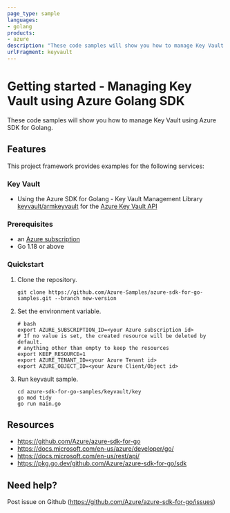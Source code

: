 ```yaml
---
page_type: sample
languages:
- golang
products:
- azure
description: "These code samples will show you how to manage Key Vault using Azure SDK for Golang."
urlFragment: keyvault
---
```


# Getting started - Managing Key Vault using Azure Golang SDK

These code samples will show you how to manage Key Vault using Azure SDK for Golang.

## Features

This project framework provides examples for the following services:

### Key Vault
* Using the Azure SDK for Golang - Key Vault Management Library [keyvault/armkeyvault](https://pkg.go.dev/github.com/Azure/azure-sdk-for-go/sdk/resourcemanager/keyvault/armkeyvault) for the [Azure Key Vault API](https://docs.microsoft.com/en-us/rest/api/keyvault/)

### Prerequisites
* an [Azure subscription](https://azure.microsoft.com)
* Go 1.18 or above

### Quickstart

1. Clone the repository.

    ```
    git clone https://github.com/Azure-Samples/azure-sdk-for-go-samples.git --branch new-version
    ```
2. Set the environment variable.

   ```
   # bash
   export AZURE_SUBSCRIPTION_ID=<your Azure subscription id> 
   # If no value is set, the created resource will be deleted by default.
   # anything other than empty to keep the resources
   export KEEP_RESOURCE=1 
   export AZURE_TENANT_ID=<your Azure Tenant id>          
   export AZURE_OBJECT_ID=<your Azure Client/Object id> 
   ```

3. Run keyvault sample.

    ```
    cd azure-sdk-for-go-samples/keyvault/key
    go mod tidy
    go run main.go
    ```
   
## Resources

- https://github.com/Azure/azure-sdk-for-go
- https://docs.microsoft.com/en-us/azure/developer/go/
- https://docs.microsoft.com/en-us/rest/api/
- https://pkg.go.dev/github.com/Azure/azure-sdk-for-go/sdk

## Need help?

Post issue on Github (https://github.com/Azure/azure-sdk-for-go/issues)
